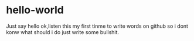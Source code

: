 # hello-world
Just say hello
ok,listen
this my first tinme to write words on github
so i dont konw what should i do 
just write some bullshit.

